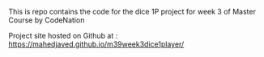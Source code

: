 This is repo contains the code for the dice 1P project for week 3 of Master Course by CodeNation

Project site hosted on Github at : https://mahedjaved.github.io/m39week3dice1player/
